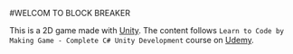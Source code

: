 #WELCOM TO BLOCK BREAKER

This is a 2D game made with [Unity]. The content follows `Learn to Code by Making Game - Complete C# Unity Development` course on [Udemy].

[unity]: <https://unity3d.com/>
[udemy]: <https://www.udemy.com/courses/>
